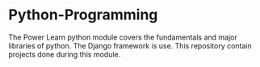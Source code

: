 # Python-Programming
The Power Learn python module covers the fundamentals and major libraries of python. The Django framework is use. This repository contain projects done during this module.
